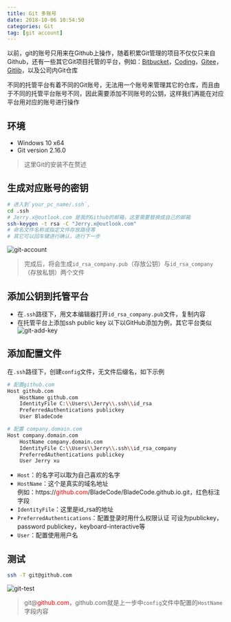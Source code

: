 ```yaml
---
title: Git 多账号 
date: 2018-10-06 10:54:50
categories: Git
tag: [git account]
---
```


以前，git的账号只用来在Github上操作，随着积累Git管理的项目不仅仅只来自Github，还有一些其它Git项目托管的平台，例如：[Bitbucket](https://bitbucket.org)，[Coding](https://coding.net)，[Gitee](https://gitee.com)，[Gitlib](https://gitlab.com)，以及公司内Git仓库

不同的托管平台有着不同的Git账号，无法用一个账号来管理其它的仓库，而且由于不同的托管平台账号不同，因此需要添加不同账号的公钥，这样我们再能在对应平台用对应的账号进行操作

## 环境
* Windows 10 x64
* Git version 2.16.0

>这里Git的安装不在赘述

## 生成对应账号的密钥
```sh
# 进入到`your_pc_name/.ssh`,
cd .ssh
# Jerry.x@outlook.com 是我的Github的邮箱，这里需要替换成自己的邮箱
ssh-keygen -t rsa -C "Jerry.x@outlook.com"
# 命名文件名称或指定文件存放路径等
# 其它可以回车键进行确认，进行下一步
```
![git-account](https://res.cloudinary.com/incoder/image/upload/v1538887180/blog/git-account.png)

>完成后，将会生成`id_rsa_company.pub`（存放公钥）与`id_rsa_company`（存放私钥）两个文件

## 添加公钥到托管平台
* 在`.ssh`路径下，用文本编辑器打开`id_rsa_company.pub`文件，复制内容
* 在托管平台上添加ssh public key
以下以GitHub添加为例，其它平台类似
![git-add-key](https://res.cloudinary.com/incoder/image/upload/v1538887180/blog/git-add-key.png)

## 添加配置文件
在`.ssh`路径下，创建`config`文件，无文件后缀名，如下示例

```sh
# 配置github.com
Host github.com                 
    HostName github.com
    IdentityFile C:\\Users\\Jerry\\.ssh\\id_rsa
    PreferredAuthentications publickey
    User BladeCode

# 配置 company.domain.com
Host company.domain.com
    HostName company.domain.com
    IdentityFile C:\\Users\\Jerry\\.ssh\\id_rsa_company
    PreferredAuthentications publickey
    User Jerry xu
```

* `Host`：的名字可以取为自己喜欢的名字
* `HostName`：这个是真实的域名地址  
例如：https://<font color=red>github.com</font>/BladeCode/BladeCode.github.io.git，红色标注字段
* `IdentityFile`：这里是id_rsa的地址
* `PreferredAuthentications`：配置登录时用什么权限认证
可设为publickey，password publickey，keyboard-interactive等
* `User`：配置使用用户名

## 测试
```sh
ssh -T git@github.com
```
![git-test](https://res.cloudinary.com/incoder/image/upload/v1538887180/blog/git-test.png)

>git@<font color=red>github.com</font>，github.com就是上一步中`config`文件中配置的`HostName`字段内容